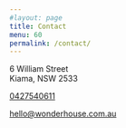 ```yaml
---
#layout: page
title: Contact
menu: 60
permalink: /contact/
---
```


6 William Street\
Kiama, NSW 2533

[0427540611](tel:0427540611)

[hello@wonderhouse.com.au](mailto:hello@wonderhouse.com.au)